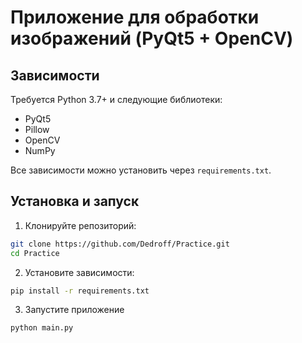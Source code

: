# Приложение для обработки изображений (PyQt5 + OpenCV)

## Зависимости

Требуется Python 3.7+ и следующие библиотеки:

- PyQt5
- Pillow
- OpenCV
- NumPy

Все зависимости можно установить через `requirements.txt`.

## Установка и запуск

1. Клонируйте репозиторий:

```bash
git clone https://github.com/Dedroff/Practice.git
cd Practice
```

2. Установите зависимости:
```bash
pip install -r requirements.txt
```

3. Запустите приложение
```bash
python main.py
```
